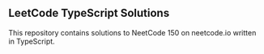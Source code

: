 ## LeetCode TypeScript Solutions

This repository contains solutions to NeetCode 150 on neetcode.io written in TypeScript.

